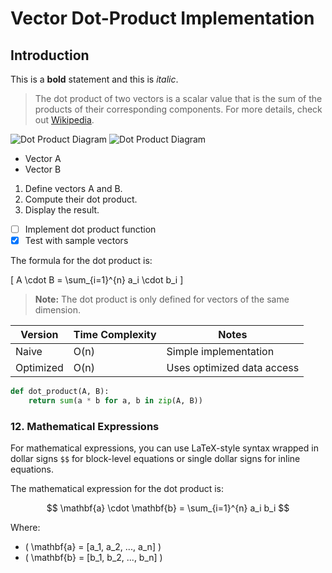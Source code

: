 # Vector Dot-Product Implementation
## Introduction

This is a **bold** statement and this is *italic*.
> The dot product of two vectors is a scalar value that is the sum of the products of their corresponding components.
For more details, check out [Wikipedia](https://en.wikipedia.org/wiki/Dot_product).


![Dot Product Diagram](https://example.com/dot-product-diagram.png)
![Dot Product Diagram](images/dot-product.png)

- Vector A
- Vector B
1. Define vectors A and B.
2. Compute their dot product.
3. Display the result.
- [ ] Implement dot product function
- [x] Test with sample vectors

The formula for the dot product is:  

\[ A \cdot B = \sum_{i=1}^{n} a_i \cdot b_i \]

[^1]: This is a simple formula where \( a_i \) and \( b_i \) are the components of vectors A and B, respectively.
> **Note:** The dot product is only defined for vectors of the same dimension.

| Version        | Time Complexity  | Notes                        |
|----------------|------------------|------------------------------|
| Naive          | O(n)             | Simple implementation        |
| Optimized      | O(n)             | Uses optimized data access   |

```python
def dot_product(A, B):
    return sum(a * b for a, b in zip(A, B))
```


### 12. **Mathematical Expressions**
For mathematical expressions, you can use LaTeX-style syntax wrapped in dollar signs `$$` for block-level equations or single dollar signs for inline equations.


The mathematical expression for the dot product is:

$$
\mathbf{a} \cdot \mathbf{b} = \sum_{i=1}^{n} a_i b_i
$$



Where:
- \( \mathbf{a} = [a_1, a_2, ..., a_n] \)
- \( \mathbf{b} = [b_1, b_2, ..., b_n] \)


